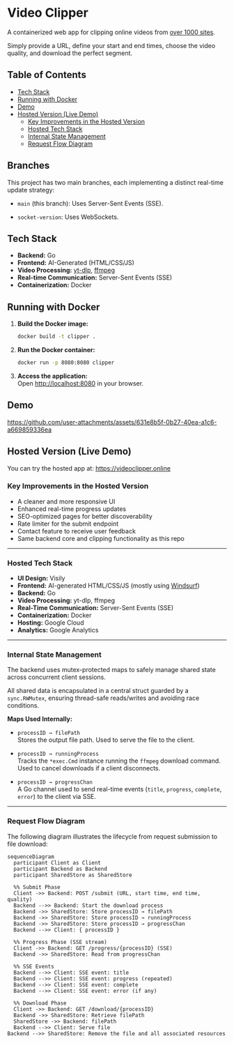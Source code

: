 # Video Clipper

A containerized web app for clipping online videos from [over 1000 sites](https://github.com/yt-dlp/yt-dlp/blob/master/supportedsites.md). 

Simply provide a URL, define your start and end times, choose the video quality, and download the perfect segment.

## Table of Contents
- [Tech Stack](#tech-stack)
- [Running with Docker](#running-with-docker)
- [Demo](#demo)
- [Hosted Version (Live Demo)](#hosted-version-live-demo)
  - [Key Improvements in the Hosted Version](#key-improvements-in-the-hosted-version)
  - [Hosted Tech Stack](#hosted-tech-stack)
  - [Internal State Management](#internal-state-management)
  - [Request Flow Diagram](#request-flow-diagram)

## Branches

This project has two main branches, each implementing a distinct real-time update strategy:

*   `main` (this branch): Uses Server-Sent Events (SSE).

*   `socket-version`: Uses WebSockets.

## Tech Stack

- **Backend:** Go
- **Frontend:** AI-Generated (HTML/CSS/JS)
- **Video Processing:** [yt-dlp](https://github.com/yt-dlp/yt-dlp), [ffmpeg](https://ffmpeg.org/)
- **Real-time Communication:** Server-Sent Events (SSE) 
- **Containerization:** Docker



## Running with Docker

1. **Build the Docker image:**
   ```sh
   docker build -t clipper .
   ```

2. **Run the Docker container:**
   ```sh
   docker run -p 8080:8080 clipper
   ```

3. **Access the application:**  
   Open [http://localhost:8080](http://localhost:8080) in your browser.

## Demo

https://github.com/user-attachments/assets/631e8b5f-0b27-40ea-a1c6-a669859336ea



## Hosted Version (Live Demo)

You can try the hosted app at: https://videoclipper.online

### Key Improvements in the Hosted Version

- A cleaner and more responsive UI  
- Enhanced real-time progress updates  
- SEO-optimized pages for better discoverability  
- Rate limiter for the submit endpoint  
- Contact feature to receive user feedback  
- Same backend core and clipping functionality as this repo

---

### Hosted Tech Stack

- **UI Design:** Visily  
- **Frontend:** AI-generated HTML/CSS/JS (mostly using [Windsurf](https://windsurf.com/))  
- **Backend:** Go  
- **Video Processing:** yt-dlp, ffmpeg  
- **Real-Time Communication:** Server-Sent Events (SSE)  
- **Containerization:** Docker  
- **Hosting:** Google Cloud
- **Analytics:** Google Analytics

---

### Internal State Management

The backend uses mutex-protected maps to safely manage shared state across concurrent client sessions.

All shared data is encapsulated in a central struct guarded by a `sync.RWMutex`, ensuring thread-safe reads/writes and avoiding race conditions.


**Maps Used Internally:**

- `processID → filePath`  
  Stores the output file path. Used to serve the file to the client.

- `processID → runningProcess`  
  Tracks the `*exec.Cmd` instance running the `ffmpeg` download command. Used to cancel downloads if a client disconnects.

- `processID → progressChan`  
  A Go channel used to send real-time events (`title`, `progress`, `complete`, `error`) to the client via SSE.


---

### Request Flow Diagram
The following diagram illustrates the lifecycle from request submission to file download:


```mermaid
sequenceDiagram
  participant Client as Client
  participant Backend as Backend
  participant SharedStore as SharedStore

  %% Submit Phase
  Client ->> Backend: POST /submit (URL, start time, end time, quality)
  Backend -->> Backend: Start the download process
  Backend ->> SharedStore: Store processID → filePath
  Backend ->> SharedStore: Store processID → runningProcess
  Backend ->> SharedStore: Store processID → progressChan
  Backend -->> Client: { processID }

  %% Progress Phase (SSE stream)
  Client ->> Backend: GET /progress/{processID} (SSE)
  Backend ->> SharedStore: Read from progressChan

  %% SSE Events
  Backend -->> Client: SSE event: title
  Backend -->> Client: SSE event: progress (repeated)
  Backend -->> Client: SSE event: complete
  Backend -->> Client: SSE event: error (if any)

  %% Download Phase
  Client ->> Backend: GET /download/{processID}
  Backend ->> SharedStore: Retrieve filePath
  SharedStore ->> Backend: filePath
  Backend -->> Client: Serve file
Backend -->> SharedStore: Remove the file and all associated resources


